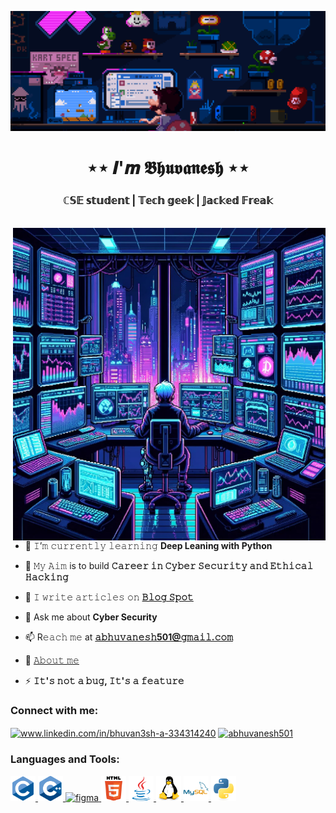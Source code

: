 
<img alt= "banner" src="https://github.com/Bhuvan3sh/Bhuvan3sh/blob/main/687474~1.GIF" ><br>


<h1 align="center">⋆⋆ 𝑰'𝒎 𝕭𝖍𝖚𝖛𝖆𝖓𝖊𝖘𝖍 ⋆⋆</h1>
<h3 align="center">ℂ𝕊𝔼 𝕤𝕥𝕦𝕕𝕖𝕟𝕥 | 𝕋𝕖𝕔𝕙 𝕘𝕖𝕖𝕜 | 𝕁𝕒𝕔𝕜𝕖𝕕 𝔽𝕣𝕖𝕒𝕜</h3>
<br>
<img align="right" alt="prism" width="500" src="https://github.com/Bhuvan3sh/Bhuvan3sh/blob/main/GFDjbfFbAAE6sQf.jpg">

<p align="left"> </p>

- 🌱 𝙸’𝚖 𝚌𝚞𝚛𝚛𝚎𝚗𝚝𝚕𝚢 𝚕𝚎𝚊𝚛𝚗𝚒𝚗𝚐 <b>Deep Leaning with Python</b>

- 💪 𝙼𝚢 𝙰𝚒𝚖 is to build **𝙲𝚊𝚛𝚎𝚎𝚛 𝚒𝚗 𝙲𝚢𝚋𝚎𝚛 𝚂𝚎𝚌𝚞𝚛𝚒𝚝𝚢 𝚊𝚗𝚍 𝙴𝚝𝚑𝚒𝚌𝚊𝚕 𝙷𝚊𝚌𝚔𝚒𝚗𝚐**

- 📝 𝙸 𝚠𝚛𝚒𝚝𝚎 𝚊𝚛𝚝𝚒𝚌𝚕𝚎𝚜 𝚘𝚗 <b>[𝙱𝚕𝚘𝚐 𝚂𝚙𝚘𝚝](https://bhuvan3sh.blogspot.com/2022/12/chai-chat-with-ai.html)</b>

- 💬 Ask me about <b>Cyber Security</b>

- 📫 R𝚎𝚊𝚌𝚑 𝚖𝚎 at </t>**𝚊𝚋𝚑𝚞𝚟𝚊𝚗𝚎𝚜𝚑501@𝚐𝚖𝚊𝚒𝚕.𝚌𝚘𝚖**

- 📄 [𝙰𝚋𝚘𝚞𝚝 𝚖𝚎](https://drive.google.com/file/d/1YX1jeHdRmrd1v_w0OYRzlrkkpBkOVtKJ/view?usp=share_link)

- ⚡ **𝙸𝚝'𝚜 𝚗𝚘𝚝 𝚊 𝚋𝚞𝚐, 𝙸𝚝'𝚜 𝚊 𝚏𝚎𝚊𝚝𝚞𝚛𝚎**

<h3 align="left">Connect with me:</h3>
<p align="left">
<a href="https://linkedin.com/in/www.linkedin.com/in/bhuvan3sh-a-334314240" target="blank"><img align="center" src="https://raw.githubusercontent.com/rahuldkjain/github-profile-readme-generator/master/src/images/icons/Social/linked-in-alt.svg" alt="www.linkedin.com/in/bhuvan3sh-a-334314240" height="30" width="40" /></a>
<a href="https://www.hackerrank.com/abhuvanesh501" target="blank"><img align="center" src="https://raw.githubusercontent.com/rahuldkjain/github-profile-readme-generator/master/src/images/icons/Social/hackerrank.svg" alt="abhuvanesh501" height="30" width="40" /></a>
</p>

<h3 align="left">Languages and Tools:</h3>
<p align="left"> <a href="https://www.cprogramming.com/" target="_blank" rel="noreferrer"> <img src="https://raw.githubusercontent.com/devicons/devicon/master/icons/c/c-original.svg" alt="c" width="40" height="40"/> </a> <a href="https://www.w3schools.com/cpp/" target="_blank" rel="noreferrer"> <img src="https://raw.githubusercontent.com/devicons/devicon/master/icons/cplusplus/cplusplus-original.svg" alt="cplusplus" width="40" height="40"/> </a> <a href="https://www.figma.com/" target="_blank" rel="noreferrer"> <img src="https://www.vectorlogo.zone/logos/figma/figma-icon.svg" alt="figma" width="40" height="40"/> </a> <a href="https://www.w3.org/html/" target="_blank" rel="noreferrer"> <img src="https://raw.githubusercontent.com/devicons/devicon/master/icons/html5/html5-original-wordmark.svg" alt="html5" width="40" height="40"/> </a> <a href="https://www.java.com" target="_blank" rel="noreferrer"> <img src="https://raw.githubusercontent.com/devicons/devicon/master/icons/java/java-original.svg" alt="java" width="40" height="40"/> </a> <a href="https://www.linux.org/" target="_blank" rel="noreferrer"> <img src="https://raw.githubusercontent.com/devicons/devicon/master/icons/linux/linux-original.svg" alt="linux" width="40" height="40"/> </a> <a href="https://www.mysql.com/" target="_blank" rel="noreferrer"> <img src="https://raw.githubusercontent.com/devicons/devicon/master/icons/mysql/mysql-original-wordmark.svg" alt="mysql" width="40" height="40"/> </a> <a href="https://www.python.org" target="_blank" rel="noreferrer"> <img src="https://raw.githubusercontent.com/devicons/devicon/master/icons/python/python-original.svg" alt="python" width="40" height="40"/> </a> </p>

<p><!img align="center" src="https://github-readme-stats.vercel.app/api/top-langs?username=bhuvan3sh&show_icons=true&locale=en&layout=compact" alt="bhuvan3sh" /></p>
<!img src="https://komarev.com/ghpvc/?username=bhuvan3sh&label=Profile%20views&color=0e75b6&style=flat" alt="bhuvan3sh" > <!used for visiter count>
